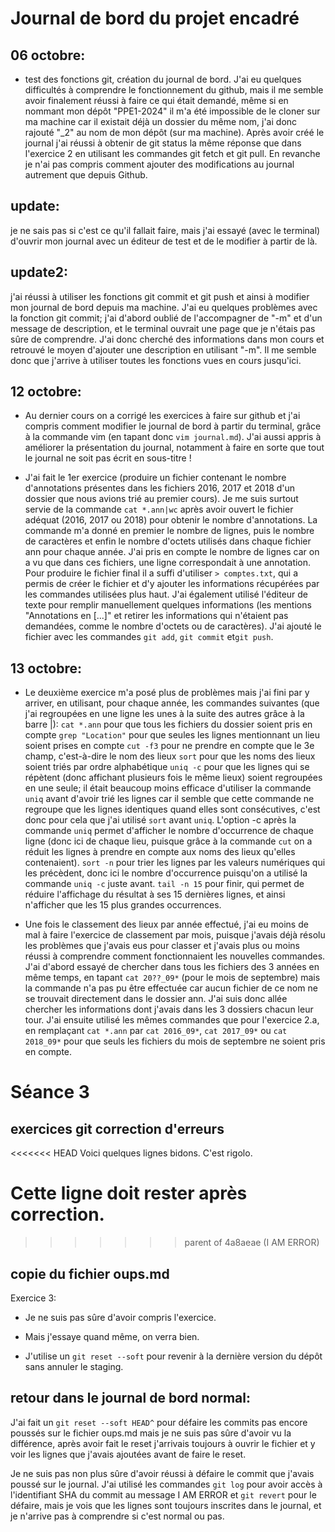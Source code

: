 # Journal de bord du projet encadré
## 06 octobre:
- test des fonctions git, création du journal de bord. J'ai eu quelques difficultés à comprendre le fonctionnement du github, mais il me semble avoir finalement réussi à faire ce qui était demandé, même si en nommant mon dépôt "PPE1-2024" il m'a été impossible de le cloner sur ma machine car il existait déjà un dossier du même nom, j'ai donc rajouté "_2" au nom de mon dépôt (sur ma machine). Après avoir créé le journal j'ai réussi à obtenir de git status la même réponse que dans l'exercice 2 en utilisant les commandes git fetch et git pull. En revanche je n'ai pas compris comment ajouter des modifications au journal autrement que depuis Github.

## update:
je ne sais pas si c'est ce qu'il fallait faire, mais j'ai essayé (avec le terminal) d'ouvrir mon journal avec un éditeur de test et de le modifier à partir de là.

## update2:
j'ai réussi à utiliser les fonctions git commit et git push et ainsi à modifier mon journal de bord depuis ma machine. J'ai eu quelques problèmes avec la fonction git commit; j'ai d'abord oublié de l'accompagner de "-m" et d'un message de description, et le terminal ouvrait une page que je n'étais pas sûre de comprendre. J'ai donc cherché des informations dans mon cours et retrouvé le moyen d'ajouter une description en utilisant "-m". Il me semble donc que j'arrive à utiliser toutes les fonctions vues en cours jusqu'ici.

## 12 octobre:
- Au dernier cours on a corrigé les exercices à faire sur github et j'ai compris comment modifier le journal de bord à partir du terminal, grâce à la commande vim (en tapant donc `vim journal.md`). J'ai aussi appris à améliorer la présentation du journal, notamment à faire en sorte que tout le journal ne soit pas écrit en sous-titre !

- J'ai fait le 1er exercice (produire un fichier contenant le nombre d'annotations présentes dans les fichiers 2016, 2017 et 2018 d'un dossier que nous avions trié au premier cours). Je me suis surtout servie de la commande `cat *.ann|wc` après avoir ouvert le fichier adéquat (2016, 2017 ou 2018) pour obtenir le nombre d'annotations.
La commande m'a donné en premier le nombre de lignes, puis le nombre de caractères et enfin le nombre d'octets utilisés dans chaque fichier ann pour chaque année. J'ai pris en compte le nombre de lignes car on a vu que dans ces fichiers, une ligne correspondait à une annotation. Pour produire le fichier final il a suffi d'utiliser `> comptes.txt`, qui a permis de créer le fichier et d'y ajouter les informations récupérées par les commandes utilisées plus haut. J'ai également utilisé l'éditeur de texte pour remplir manuellement quelques informations (les mentions "Annotations en [...]" et retirer les informations qui n'étaient pas demandées, comme le nombre d'octets ou de caractères). J'ai ajouté le fichier avec les commandes `git add`, `git commit` et`git push`.

## 13 octobre:
- Le deuxième exercice m'a posé plus de problèmes mais j'ai fini par y arriver, en utilisant, pour chaque année, les commandes suivantes (que j'ai regroupées en une ligne les unes à la suite des autres grâce à la barre |):
`cat *.ann` pour que tous les fichiers du dossier soient pris en compte
`grep "Location"` pour que seules les lignes mentionnant un lieu soient prises en compte
`cut -f3` pour ne prendre en compte que le 3e champ, c'est-à-dire le nom des lieux
`sort` pour que les noms des lieux soient triés par ordre alphabétique
`uniq -c` pour que les lignes qui se répètent (donc affichant plusieurs fois le même lieux) soient regroupées en une seule; il était beaucoup moins efficace d'utiliser la commande `uniq` avant d'avoir trié les lignes car il semble que cette commande ne regroupe que les lignes identiques quand elles sont consécutives, c'est donc pour cela que j'ai utilisé `sort` avant `uniq`. L'option -c après la commande `uniq` permet d'afficher le nombre d'occurrence de chaque ligne (donc ici de chaque lieu, puisque grâce à la commande `cut` on a réduit les lignes à prendre en compte aux noms des lieux qu'elles contenaient).
`sort -n` pour trier les lignes par les valeurs numériques qui les précèdent, donc ici le nombre d'occurrence puisqu'on a utilisé la commande `uniq -c` juste avant.
`tail -n 15` pour finir, qui permet de réduire l'affichage du résultat à ses 15 dernières lignes, et ainsi n'afficher que les 15 plus grandes occurrences.

- Une fois le classement des lieux par année effectué, j'ai eu moins de mal à faire l'exercice de classement par mois, puisque j'avais déjà résolu les problèmes que j'avais eus pour classer et j'avais plus ou moins réussi à comprendre comment fonctionnaient les nouvelles commandes. J'ai d'abord essayé de chercher dans tous les fichiers des 3 années en même temps, en tapant `cat 20??_09*` (pour le mois de septembre) mais la commande n'a pas pu être effectuée car aucun fichier de ce nom ne se trouvait directement dans le dossier ann. J'ai suis donc allée chercher les informations dont j'avais dans les 3 dossiers chacun leur tour. J'ai ensuite utilisé les mêmes commandes que pour l'exercice 2.a, en remplaçant `cat *.ann` par `cat 2016_09*`, `cat 2017_09*` ou `cat 2018_09*` pour que seuls les fichiers du mois de septembre ne soient pris en compte.

# Séance 3
## exercices git   correction d'erreurs
<<<<<<< HEAD
Voici quelques lignes bidons.
C'est rigolo.

Cette ligne doit rester après correction.
=======
>>>>>>> parent of 4a8aeae (I AM ERROR)

## copie du fichier oups.md
Exercice 3:
- Je ne suis pas sûre d'avoir compris l'exercice.

- Mais j'essaye quand même, on verra bien.

- J'utilise un `git reset --soft` pour revenir à la dernière version du dépôt sans annuler le staging.

## retour dans le journal de bord normal:
J'ai fait un `git reset --soft HEAD^` pour défaire les commits pas encore poussés sur le fichier oups.md mais je ne suis pas sûre d'avoir vu la différence, après avoir fait le reset j'arrivais toujours à ouvrir le fichier et y voir les lignes que j'avais ajoutées avant de faire le reset.

Je ne suis pas non plus sûre d'avoir réussi à défaire le commit que j'avais poussé sur le journal. J'ai utilisé les commandes `git log` pour avoir accès à l'identifiant SHA du commit au message I AM ERROR et `git revert` pour le défaire, mais je vois que les lignes sont toujours inscrites dans le journal, et je n'arrive pas à comprendre si c'est normal ou pas.
